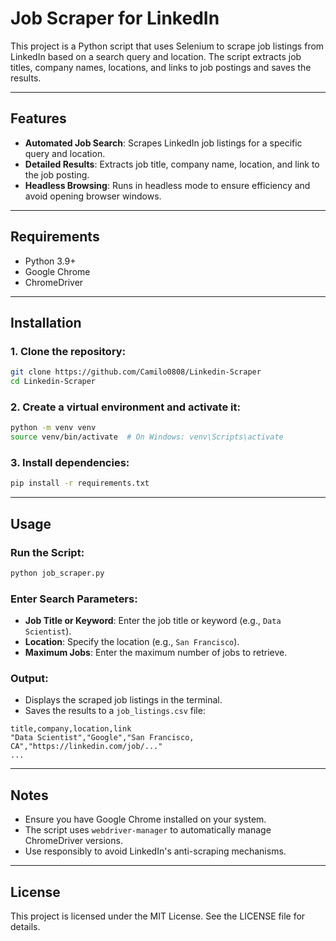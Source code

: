 # Job Scraper for LinkedIn

This project is a Python script that uses Selenium to scrape job listings from LinkedIn based on a search query and location. The script extracts job titles, company names, locations, and links to job postings and saves the results.

---

## Features

- **Automated Job Search**: Scrapes LinkedIn job listings for a specific query and location.
- **Detailed Results**: Extracts job title, company name, location, and link to the job posting.
- **Headless Browsing**: Runs in headless mode to ensure efficiency and avoid opening browser windows.

---

## Requirements

- Python 3.9+
- Google Chrome
- ChromeDriver

---

## Installation

### 1. Clone the repository:

```bash
git clone https://github.com/Camilo0808/Linkedin-Scraper
cd Linkedin-Scraper
```

### 2. Create a virtual environment and activate it:

```bash
python -m venv venv
source venv/bin/activate  # On Windows: venv\Scripts\activate
```

### 3. Install dependencies:

```bash
pip install -r requirements.txt
```

---

## Usage

### Run the Script:

```bash
python job_scraper.py
```

### Enter Search Parameters:

- **Job Title or Keyword**: Enter the job title or keyword (e.g., `Data Scientist`).
- **Location**: Specify the location (e.g., `San Francisco`).
- **Maximum Jobs**: Enter the maximum number of jobs to retrieve.

### Output:

- Displays the scraped job listings in the terminal.
- Saves the results to a `job_listings.csv` file:

```csv
title,company,location,link
"Data Scientist","Google","San Francisco, CA","https://linkedin.com/job/..."
...
```

---

## Notes

- Ensure you have Google Chrome installed on your system.
- The script uses `webdriver-manager` to automatically manage ChromeDriver versions.
- Use responsibly to avoid LinkedIn's anti-scraping mechanisms.

---

## License

This project is licensed under the MIT License. See the LICENSE file for details.